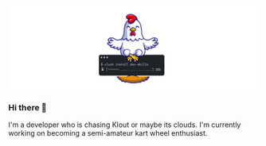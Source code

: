 ![A chicken sitting on a code block](bg.png)
### Hi there 👋
I'm a developer who is chasing Klout or maybe its clouds. I'm currently working on becoming a semi-amateur kart wheel enthusiast.